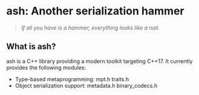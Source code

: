 # ash: Another serialization hammer
> *If all you have is a hammer, everything looks like a nail.*

## What is ash?
ash is a C++ library providing a modern toolkit targeting C++17.
It currently provides the following modules:

 * Type-based metaprogramming: mpt.h traits.h
 * Object serialization support: metadata.h binary_codecs.h 
